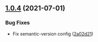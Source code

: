 ## [1.0.4](https://github.com/michaeldowseza/hello-world/compare/v1.0.3...v1.0.4) (2021-07-01)


### Bug Fixes

* Fix semantic-version config ([2a02d21](https://github.com/michaeldowseza/hello-world/commit/2a02d2111f1b9804e560da68a2ebf4428d588406))
